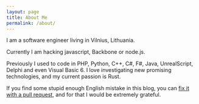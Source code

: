 ```yaml
---
layout: page
title: About Me
permalink: /about/
---
```


I am a software engineer living in Vilnius, Lithuania.

Currently I am hacking javascript, Backbone or node.js.

Previously I used to code in PHP, Python, C++, C#, F#, Java, UnrealScript, Delphi and even Visual Basic 6.
I love investigating new promising technologies, and my current passion is Rust.

If you find some stupid enough English mistake in this blog, you can [fix
it with a pull request](https://github.com/Nercury/Nercury.github.io/tree/master/_posts),
and for that I would be extremely grateful.